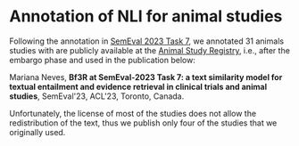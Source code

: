 # Annotation of NLI for animal studies

Following the annotation in [SemEval 2023 Task 7](https://sites.google.com/view/nli4ct/), we annotated 31 animals studies with are publicly available at the [Animal Study Registry](https://www.animalstudyregistry.org), i.e., after the embargo phase and used in the publication below:

Mariana Neves, **Bf3R at SemEval-2023 Task 7: a text similarity model for textual entailment and evidence retrieval in clinical trials and animal studies**, SemEval'23, ACL'23, Toronto, Canada.

Unfortunately, the license of most of the studies does not allow the redistribution of the text, thus we publish only four of the studies that we originally used.
